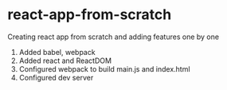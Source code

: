 # react-app-from-scratch
Creating react app from scratch and adding features one by one

1. Added babel, webpack
2. Added react and ReactDOM
3. Configured webpack to build main.js and index.html
4. Configured dev server

